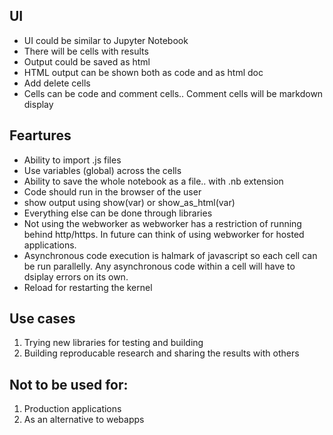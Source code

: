 ## UI
- UI could be similar to Jupyter Notebook
- There will be cells with results
- Output could be saved as html
- HTML output can be shown both as code and as html doc
- Add delete cells
- Cells can be code and comment cells.. Comment cells will be markdown display

## Feartures
- Ability to import .js files
- Use variables (global) across the cells
- Ability to save the whole notebook as a file.. with .nb extension
- Code should run in the browser of the user
- show output using show(var) or show_as_html(var)
- Everything else can be done through libraries
- Not using the webworker as webworker has a restriction of running behind http/https. In future can think of using webworker for hosted applications.
- Asynchronous code execution is halmark of javascript so each cell can be run parallelly. Any asynchronous code within a cell will have to dsiplay errors on its own.
- Reload for restarting the kernel

## Use cases
1. Trying new libraries for testing and building
2. Building reproducable research and sharing the results with others

## Not to be used for:
1. Production applications
2. As an alternative to webapps
